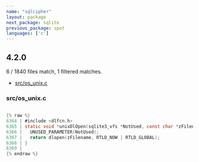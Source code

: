 ```yaml
---
name: "sqlcipher"
layout: package
next_package: sqlite
previous_package: spot
languages: ['c']
---
```

## 4.2.0
6 / 1840 files match, 1 filtered matches.

 - [src/os_unix.c](#srcos_unixc)

### src/os_unix.c

```c

{% raw %}
6364 | #include <dlfcn.h>
6365 | static void *unixDlOpen(sqlite3_vfs *NotUsed, const char *zFilename){
6366 |   UNUSED_PARAMETER(NotUsed);
6367 |   return dlopen(zFilename, RTLD_NOW | RTLD_GLOBAL);
6368 | }
6369 | 
{% endraw %}

```
